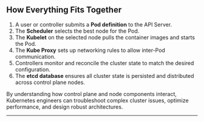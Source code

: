## **How Everything Fits Together**

1. A user or controller submits a **Pod definition** to the API Server.
2. The **Scheduler** selects the best node for the Pod.
3. The **Kubelet** on the selected node pulls the container images and starts the Pod.
4. The **Kube Proxy** sets up networking rules to allow inter-Pod communication.
5. Controllers monitor and reconcile the cluster state to match the desired configuration.
6. The **etcd database** ensures all cluster state is persisted and distributed across control plane nodes.

By understanding how control plane and node components interact, Kubernetes engineers can troubleshoot complex cluster issues, optimize performance, and design robust architectures.

---
